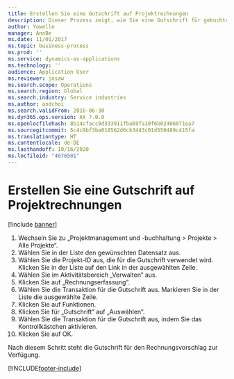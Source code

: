 ```yaml
---
title: Erstellen Sie eine Gutschrift auf Projektrechnungen
description: Dieser Prozess zeigt, wie Sie eine Gutschrift für gebuchte Projektrechnungen erstellen.
author: Yowelle
manager: AnnBe
ms.date: 11/01/2017
ms.topic: business-process
ms.prod: ''
ms.service: dynamics-ax-applications
ms.technology: ''
audience: Application User
ms.reviewer: josaw
ms.search.scope: Operations
ms.search.region: Global
ms.search.industry: Service industries
ms.author: andchoi
ms.search.validFrom: 2016-06-30
ms.dyn365.ops.version: AX 7.0.0
ms.openlocfilehash: 8b14cfacc9d333911fba69fa10f6b02406071ea7
ms.sourcegitcommit: 5c4c9bf3ba018562d6cb3443c01d550489c415fa
ms.translationtype: HT
ms.contentlocale: de-DE
ms.lasthandoff: 10/16/2020
ms.locfileid: "4076501"
---
```

# <a name="create-a-credit-note-on-project-invoices"></a>Erstellen Sie eine Gutschrift auf Projektrechnungen

[!include [banner](../../includes/banner.md)]

1. Wechseln Sie zu „Projektmanagement und -buchhaltung > Projekte > Alle Projekte“. 
2. Wählen Sie in der Liste den gewünschten Datensatz aus. 
3. Wählen Sie die Projekt-ID aus, die für die Gutschrift verwendet wird. Klicken Sie in der Liste auf den Link in der ausgewählten Zeile. 
4. Wählen Sie im Aktivitätsbereich „Verwalten“ aus. 
5. Klicken Sie auf „Rechnungserfassung“. 
6. Wählen Sie die Transaktion für die Gutschrift aus. Markieren Sie in der Liste die ausgewählte Zeile. 
7. Klicken Sie auf Funktionen. 
8. Klicken Sie für „Gutschrift“ auf „Auswählen“. 
9. Wählen Sie die Transaktion für die Gutschrift aus, indem Sie das Kontrollkästchen aktivieren.
10. Klicken Sie auf OK. 

Nach diesem Schritt steht die Gutschrift für den Rechnungsvorschlag zur Verfügung.


[!INCLUDE[footer-include](../../includes/footer-banner.md)]